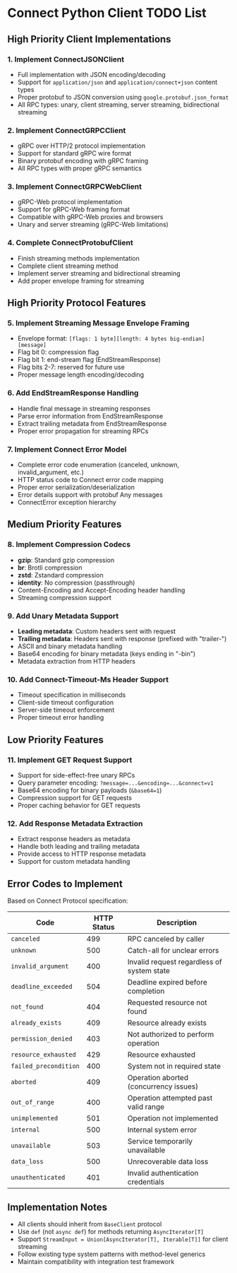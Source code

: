 # Connect Python Client TODO List

## High Priority Client Implementations

### 1. Implement ConnectJSONClient
- Full implementation with JSON encoding/decoding
- Support for `application/json` and `application/connect+json` content types
- Proper protobuf to JSON conversion using `google.protobuf.json_format`
- All RPC types: unary, client streaming, server streaming, bidirectional streaming

### 2. Implement ConnectGRPCClient  
- gRPC over HTTP/2 protocol implementation
- Support for standard gRPC wire format
- Binary protobuf encoding with gRPC framing
- All RPC types with proper gRPC semantics

### 3. Implement ConnectGRPCWebClient
- gRPC-Web protocol implementation  
- Support for gRPC-Web framing format
- Compatible with gRPC-Web proxies and browsers
- Unary and server streaming (gRPC-Web limitations)

### 4. Complete ConnectProtobufClient
- Finish streaming methods implementation
- Complete client streaming method
- Implement server streaming and bidirectional streaming
- Add proper envelope framing for streaming

## High Priority Protocol Features

### 5. Implement Streaming Message Envelope Framing
- Envelope format: `[flags: 1 byte][length: 4 bytes big-endian][message]`
- Flag bit 0: compression flag
- Flag bit 1: end-stream flag (EndStreamResponse)
- Flag bits 2-7: reserved for future use
- Proper message length encoding/decoding

### 6. Add EndStreamResponse Handling
- Handle final message in streaming responses
- Parse error information from EndStreamResponse
- Extract trailing metadata from EndStreamResponse
- Proper error propagation for streaming RPCs

### 7. Implement Connect Error Model
- Complete error code enumeration (canceled, unknown, invalid_argument, etc.)
- HTTP status code to Connect error code mapping
- Proper error serialization/deserialization
- Error details support with protobuf Any messages
- ConnectError exception hierarchy

## Medium Priority Features

### 8. Implement Compression Codecs
- **gzip**: Standard gzip compression
- **br**: Brotli compression  
- **zstd**: Zstandard compression
- **identity**: No compression (passthrough)
- Content-Encoding and Accept-Encoding header handling
- Streaming compression support

### 9. Add Unary Metadata Support
- **Leading metadata**: Custom headers sent with request
- **Trailing metadata**: Headers sent with response (prefixed with "trailer-")
- ASCII and binary metadata handling
- Base64 encoding for binary metadata (keys ending in "-bin")
- Metadata extraction from HTTP headers

### 10. Add Connect-Timeout-Ms Header Support
- Timeout specification in milliseconds
- Client-side timeout configuration
- Server-side timeout enforcement
- Proper timeout error handling

## Low Priority Features

### 11. Implement GET Request Support
- Support for side-effect-free unary RPCs
- Query parameter encoding: `?message=...&encoding=...&connect=v1`
- Base64 encoding for binary payloads (`&base64=1`)
- Compression support for GET requests
- Proper caching behavior for GET requests

### 12. Add Response Metadata Extraction
- Extract response headers as metadata
- Handle both leading and trailing metadata
- Provide access to HTTP response metadata
- Support for custom metadata handling

## Error Codes to Implement

Based on Connect Protocol specification:

| Code | HTTP Status | Description |
|------|-------------|-------------|
| `canceled` | 499 | RPC canceled by caller |
| `unknown` | 500 | Catch-all for unclear errors |
| `invalid_argument` | 400 | Invalid request regardless of system state |
| `deadline_exceeded` | 504 | Deadline expired before completion |
| `not_found` | 404 | Requested resource not found |
| `already_exists` | 409 | Resource already exists |
| `permission_denied` | 403 | Not authorized to perform operation |
| `resource_exhausted` | 429 | Resource exhausted |
| `failed_precondition` | 400 | System not in required state |
| `aborted` | 409 | Operation aborted (concurrency issues) |
| `out_of_range` | 400 | Operation attempted past valid range |
| `unimplemented` | 501 | Operation not implemented |
| `internal` | 500 | Internal system error |
| `unavailable` | 503 | Service temporarily unavailable |
| `data_loss` | 500 | Unrecoverable data loss |
| `unauthenticated` | 401 | Invalid authentication credentials |

## Implementation Notes

- All clients should inherit from `BaseClient` protocol
- Use `def` (not `async def`) for methods returning `AsyncIterator[T]`
- Support `StreamInput = Union[AsyncIterator[T], Iterable[T]]` for client streaming
- Follow existing type system patterns with method-level generics
- Maintain compatibility with integration test framework